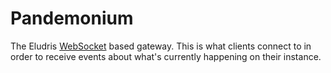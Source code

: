 # Pandemonium

The Eludris [WebSocket](https://en.wikipedia.org/wiki/WebSocket) based gateway.
This is what clients connect to in order to receive events about what's currently
happening on their instance.
